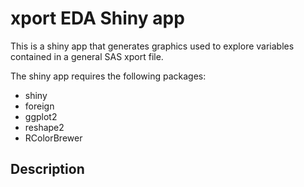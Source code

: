 xport EDA Shiny app
======

This is a shiny app that generates graphics used to explore variables contained in a general SAS xport file. 

The shiny app requires the following packages:

  * shiny
  * foreign
  * ggplot2
  * reshape2
  * RColorBrewer

Description
----
